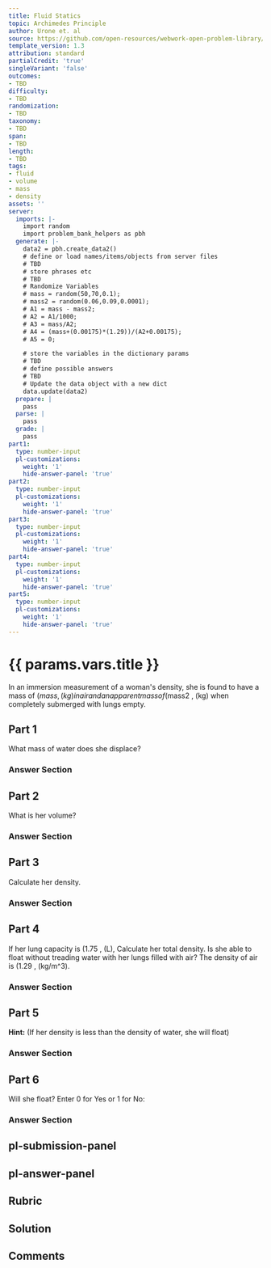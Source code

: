 ```yaml
---
title: Fluid Statics
topic: Archimedes Principle
author: Urone et. al
source: https://github.com/open-resources/webwork-open-problem-library/tree/master/Contrib/BrockPhysics/College_Physics_Urone/11.Fluid_Statics/NU_U17-11-07-008.pg
template_version: 1.3
attribution: standard
partialCredit: 'true'
singleVariant: 'false'
outcomes:
- TBD
difficulty:
- TBD
randomization:
- TBD
taxonomy:
- TBD
span:
- TBD
length:
- TBD
tags:
- fluid
- volume
- mass
- density
assets: ''
server:
  imports: |-
    import random
    import problem_bank_helpers as pbh
  generate: |-
    data2 = pbh.create_data2()
    # define or load names/items/objects from server files
    # TBD
    # store phrases etc
    # TBD
    # Randomize Variables
    # mass = random(50,70,0.1);
    # mass2 = random(0.06,0.09,0.0001);
    # A1 = mass - mass2;
    # A2 = A1/1000;
    # A3 = mass/A2;
    # A4 = (mass+(0.00175)*(1.29))/(A2+0.00175);
    # A5 = 0;

    # store the variables in the dictionary params
    # TBD
    # define possible answers
    # TBD
    # Update the data object with a new dict
    data.update(data2)
  prepare: |
    pass
  parse: |
    pass
  grade: |
    pass
part1:
  type: number-input
  pl-customizations:
    weight: '1'
    hide-answer-panel: 'true'
part2:
  type: number-input
  pl-customizations:
    weight: '1'
    hide-answer-panel: 'true'
part3:
  type: number-input
  pl-customizations:
    weight: '1'
    hide-answer-panel: 'true'
part4:
  type: number-input
  pl-customizations:
    weight: '1'
    hide-answer-panel: 'true'
part5:
  type: number-input
  pl-customizations:
    weight: '1'
    hide-answer-panel: 'true'
---
```


# {{ params.vars.title }} 


In an immersion measurement of a woman's density, she is found to have a mass of ($mass , (kg) in air and an apparent mass of ($mass2 , (kg) when completely submerged with lungs empty.

## Part 1 
What mass of water does she displace? 


 ### Answer Section

## Part 2 
What is her volume? 


 ### Answer Section

## Part 3 
Calculate her density. 


 ### Answer Section

## Part 4 
If her lung capacity is (1.75 , (L), Calculate her total density. Is she able to float without treading water with her lungs filled with air? The density of air is (1.29 , (kg/m^3). 


 ### Answer Section

## Part 5 
<b>Hint:</b> (If her density is less than the density of water, she will float) 


 ### Answer Section

## Part 6 
Will she float? Enter 0 for Yes or 1 for No: 


 ### Answer Section


## pl-submission-panel 


## pl-answer-panel 


## Rubric 


## Solution 


## Comments 


